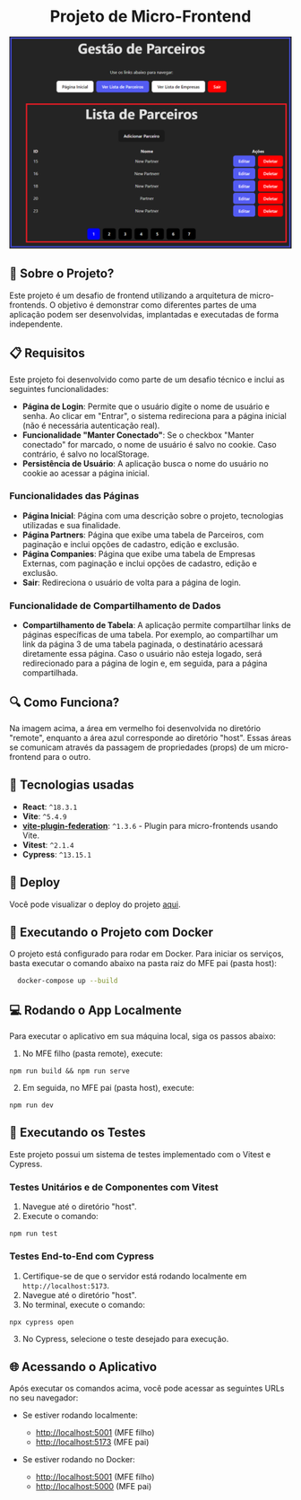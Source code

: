 <div align="center">
  <h1>Projeto de Micro-Frontend</h1>
</div>

<div align="center">
  <img src="/host/public/home.png" alt"Home page" title="Home page" width="600" />
</div>

## 🤔 Sobre o Projeto?

Este projeto é um desafio de frontend utilizando a arquitetura de micro-frontends. O objetivo é demonstrar como diferentes partes de uma aplicação podem ser desenvolvidas, implantadas e executadas de forma independente.

## 📋 Requisitos

Este projeto foi desenvolvido como parte de um desafio técnico e inclui as seguintes funcionalidades:

- **Página de Login**: Permite que o usuário digite o nome de usuário e senha. Ao clicar em "Entrar", o sistema redireciona para a página inicial (não é necessária autenticação real).
- **Funcionalidade "Manter Conectado"**: Se o checkbox "Manter conectado" for marcado, o nome de usuário é salvo no cookie. Caso contrário, é salvo no localStorage.
- **Persistência de Usuário**: A aplicação busca o nome do usuário no cookie ao acessar a página inicial.

### Funcionalidades das Páginas

- **Página Inicial**: Página com uma descrição sobre o projeto, tecnologias utilizadas e sua finalidade.
- **Página Partners**: Página que exibe uma tabela de Parceiros, com paginação e inclui opções de cadastro, edição e exclusão.
- **Página Companies**: Página que exibe uma tabela de Empresas Externas, com paginação e inclui opções de cadastro, edição e exclusão.
- **Sair**: Redireciona o usuário de volta para a página de login.

### Funcionalidade de Compartilhamento de Dados

- **Compartilhamento de Tabela**: A aplicação permite compartilhar links de páginas específicas de uma tabela. Por exemplo, ao compartilhar um link da página 3 de uma tabela paginada, o destinatário acessará diretamente essa página. Caso o usuário não esteja logado, será redirecionado para a página de login e, em seguida, para a página compartilhada.

## 🔍 Como Funciona?

Na imagem acima, a área em vermelho foi desenvolvida no diretório "remote", enquanto a área azul corresponde ao diretório "host". Essas áreas se comunicam através da passagem de propriedades (props) de um micro-frontend para o outro.



## 🙅 Tecnologias usadas

- **React**: `^18.3.1`
- **Vite**: `^5.4.9`
- **[vite-plugin-federation](https://github.com/originjs/vite-plugin-federation)**: `^1.3.6` - Plugin para micro-frontends usando Vite.
- **Vitest**: `^2.1.4`
- **Cypress**: `^13.15.1`


## 🚀 Deploy

Você pode visualizar o deploy do projeto [aqui](https://desafio-frontend-teddy.vercel.app/).



## 🐳 Executando o Projeto com Docker

O projeto está configurado para rodar em Docker. Para iniciar os serviços, basta executar o comando abaixo na pasta raiz do MFE pai (pasta host):

```bash
  docker-compose up --build
```



## 💻 Rodando o App Localmente

Para executar o aplicativo em sua máquina local, siga os passos abaixo:

1. No MFE filho (pasta remote), execute:

```
npm run build && npm run serve
```

2. Em seguida, no MFE pai (pasta host), execute:

```
npm run dev
```

## 🧪 Executando os Testes

Este projeto possui um sistema de testes implementado com o Vitest e Cypress.

### Testes Unitários e de Componentes com Vitest

1. Navegue até o diretório "host".
2. Execute o comando:

```
npm run test
```

### Testes End-to-End com Cypress

1. Certifique-se de que o servidor está rodando localmente em `http://localhost:5173`.
2. Navegue até o diretório "host".
3. No terminal, execute o comando:
```
npx cypress open
```
3. No Cypress, selecione o teste desejado para execução.

## 🌐 Acessando o Aplicativo

Após executar os comandos acima, você pode acessar as seguintes URLs no seu navegador:

- Se estiver rodando localmente:
  - [http://localhost:5001](http://localhost:5001) (MFE filho)
  - [http://localhost:5173](http://localhost:5173) (MFE pai)

- Se estiver rodando no Docker:
  - [http://localhost:5001](http://localhost:5001) (MFE filho)
  - [http://localhost:5000](http://localhost:5000) (MFE pai)
